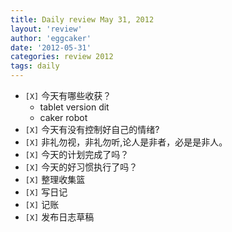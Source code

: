 ```yaml
---
title: Daily review May 31, 2012 
layout: 'review'
author: 'eggcaker'
date: '2012-05-31'
categories: review 2012
tags: daily
---
```



  * `[X]` 今天有哪些收获？ 
    * tablet version dit 
    * caker robot 
  * `[X]` 今天有没有控制好自己的情绪? 
  * `[X]` 非礼勿视，非礼勿听,论人是非者，必是是非人。 
  * `[X]` 今天的计划完成了吗？ 
  * `[X]` 今天的好习惯执行了吗？ 
  * `[X]` 整理收集篮 
  * `[X]` 写日记 
  * `[X]` 记账 
  * `[X]` 发布日志草稿 

